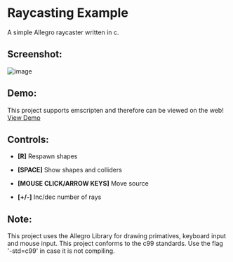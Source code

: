 # Raycasting Example
A simple Allegro raycaster written in c.

## Screenshot:
![image](https://user-images.githubusercontent.com/9920336/100142145-69671200-2e61-11eb-936e-49dc1e0d207e.png)

## Demo:
This project supports emscripten and therefore can be viewed on the web!
[View Demo](https://alegemaate.github.io/Raycasting/)

## Controls:
+ **[R]** Respawn shapes

+ **[SPACE]** Show shapes and colliders

+ **[MOUSE CLICK/ARROW KEYS]** Move source

+ **[+/-]** Inc/dec number of rays

## Note:
This project uses the Allegro Library for drawing primatives, keyboard input and mouse input.
This project conforms to the c99 standards. Use the flag '-std=c99' in case it is not compiling.
